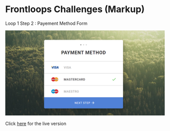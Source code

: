 # Frontloops Challenges (Markup)

Loop 1 Step 2 : Payement Method Form

![preview image](./design/preview.png "Click below for live version")

Click [here](https://zathio.github.io/frontloops-challenges/markup-challenges/loop1-step2/) for the live version